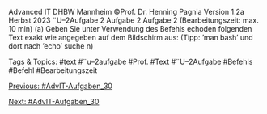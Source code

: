 Advanced IT DHBW Mannheim ©Prof. Dr. Henning Pagnia Version 1.2a Herbst 2023 ¨U–2Aufgabe 2
Aufgabe 2
Aufgabe 2 (Bearbeitungszeit: max. 10 min)
(a) Geben Sie unter Verwendung des Befehls echoden folgenden Text exakt wie angegeben auf dem
Bildschirm aus: (Tipp: ’man bash’ und dort nach ’echo’ suche n)

   Tags & Topics:
   #text
   #¨u–2aufgabe
   #Prof.
   #Text
   #¨U–2Aufgabe
   #Befehls
   #Befehl
   #Bearbeitungszeit

[Previous: #AdvIT-Aufgaben_30](AdvIT-Aufgaben_30.md)

[Next: #AdvIT-Aufgaben_30](AdvIT-Aufgaben_30.md)